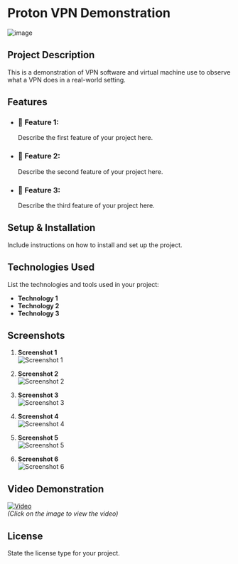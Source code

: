 # Proton VPN Demonstration

![image](https://github.com/user-attachments/assets/ce687fd7-904f-41a1-b8cc-32f754574559)




## **Project Description**
This is a demonstration of VPN software and virtual machine use to observe what a VPN does in a real-world setting. 

## **Features**
- ### **🔹 Feature 1:** 
  Describe the first feature of your project here.
  
- ### **🔹 Feature 2:** 
  Describe the second feature of your project here.

- ### **🔹 Feature 3:** 
  Describe the third feature of your project here.

## **Setup & Installation**
Include instructions on how to install and set up the project.

## **Technologies Used**
List the technologies and tools used in your project:
- **Technology 1**
- **Technology 2**
- **Technology 3**

## **Screenshots**

1. **Screenshot 1**  
   ![Screenshot 1](link-to-your-image-1)  
  
2. **Screenshot 2**  
   ![Screenshot 2](link-to-your-image-2)  
  
3. **Screenshot 3**  
   ![Screenshot 3](link-to-your-image-3)  
  
4. **Screenshot 4**  
   ![Screenshot 4](link-to-your-image-4)  
  
5. **Screenshot 5**  
   ![Screenshot 5](link-to-your-image-5)  
  
6. **Screenshot 6**  
   ![Screenshot 6](link-to-your-image-6)  

## **Video Demonstration**
[![Video](https://img.youtube.com/vi/YOUR_VIDEO_ID/0.jpg)](https://www.youtube.com/watch?v=YOUR_VIDEO_ID)  
*(Click on the image to view the video)*

## **License**
State the license type for your project.
